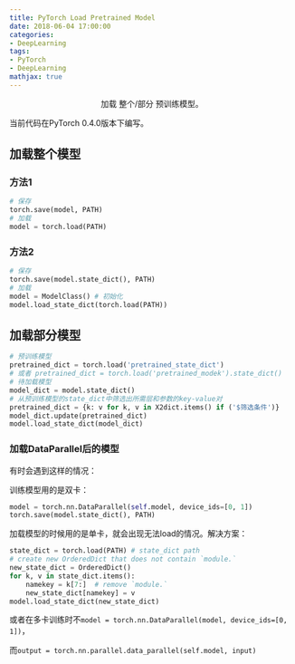 ```yaml
---
title: PyTorch Load Pretrained Model
date: 2018-06-04 17:00:00
categories:
- DeepLearning
tags:
- PyTorch
- DeepLearning
mathjax: true
---
```


<center>加载 整个/部分 预训练模型。</center>

<!-- more -->

当前代码在PyTorch 0.4.0版本下编写。

## 加载整个模型

### 方法1

```python
# 保存
torch.save(model, PATH)
# 加载
model = torch.load(PATH)
```

### 方法2

```python
# 保存
torch.save(model.state_dict(), PATH)
# 加载
model = ModelClass() # 初始化
model.load_state_dict(torch.load(PATH))
```

## 加载部分模型

```python
# 预训练模型
pretrained_dict = torch.load('pretrained_state_dict')
# 或者 pretrained_dict = torch.load('pretrained_modek').state_dict()
# 待加载模型
model_dict = model.state_dict() 
# 从预训练模型的state_dict中筛选出所需层和参数的key-value对
pretrained_dict = {k: v for k, v in X2dict.items() if ('$筛选条件')}
model_dict.update(pretrained_dict)
model.load_state_dict(model_dict)
```

### 加载DataParallel后的模型

有时会遇到这样的情况：

训练模型用的是双卡：

```python
model = torch.nn.DataParallel(self.model, device_ids=[0, 1])
torch.save(model.state_dict(), PATH)
```

加载模型的时候用的是单卡，就会出现无法load的情况。解决方案：

```python
state_dict = torch.load(PATH) # state_dict path
# create new OrderedDict that does not contain `module.`
new_state_dict = OrderedDict()
for k, v in state_dict.items():
    namekey = k[7:]  # remove `module.`
    new_state_dict[namekey] = v
model.load_state_dict(new_state_dict)
```

或者在多卡训练时不`model = torch.nn.DataParallel(model, device_ids=[0, 1])`，

而`output = torch.nn.parallel.data_parallel(self.model, input)`

